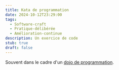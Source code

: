 ```yaml
---
title: Kata de programmation
date: 2024-10-12T23:29:00
tags:
  - Software-craft
  - Pratique-délibérée
  - Amélioration-continue
description: Un exercice de code
stub: true
draft: false
---
```


Souvent dans le cadre d'un [dojo de programmation](/glossaire/dojo-de-programmation).
